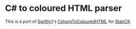 # C# to coloured HTML parser

This is a port of [Swiftly1](https://github.com/Swiftly1)'s [CsharpToColouredHTML](https://github.com/Swiftly1/CsharpToColouredHTML) for [StatiC#](https://github.com/RolandBraunDev/StatiCSharp).